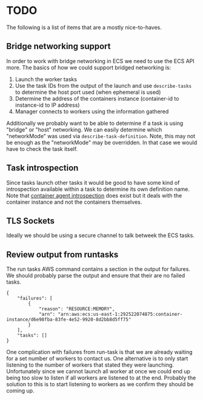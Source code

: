 # TODO

The following is a list of items that are a mostly nice-to-haves.

## Bridge networking support

In order to work with bridge networking in ECS we need to use the ECS API more. The basics of how we could support bridged networking is:

1. Launch the worker tasks
2. Use the task IDs from the output of the launch and use `describe-tasks` to determine the host port used (when ephemeral is used)
3. Determine the address of the containers instance (container-id to instance-id to IP address)
4. Manager connects to workers using the information gathered

Additionally we probably want to be able to determine if a task is using "bridge" or "host" networking. We can easily determine which "networkMode" was used via `describe-task-definition`. Note, this may not be enough as the "networkMode" may be overridden. In that case we would have to check the task itself.


## Task introspection

Since tasks launch other tasks it would be good to have some kind of introspection available within a task to determine its own definition name. Note that [container agent introspection](http://docs.aws.amazon.com/AmazonECS/latest/developerguide/ecs-agent-introspection.html) does exist but it deals with the container instance and not the containers themselves.

## TLS Sockets

Ideally we should be using a secure channel to talk betweek the ECS tasks.

## Review output from runtasks

The run tasks AWS command contains a section in the output for failures. We should probably
parse the output and ensure that their are no failed tasks.

```
{
    "failures": [
        {
            "reason": "RESOURCE:MEMORY", 
            "arn": "arn:aws:ecs:us-east-1:292522074875:container-instance/d6e98fba-83fe-4e52-9920-8d2bb8d5ff75"
        }
    ], 
    "tasks": []
}
```

One complication with failures from run-task is that we are already waiting for a set number of workers to contact us. One alternative is to only start listening to the number of workers that stated they were launching. Unfortunately since we cannot launch all worker at once we could end up being too slow to listen if all workers are listened to at the end. Probably the solution to this is to start listening to workers as we confirm they should be coming up.